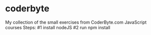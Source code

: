 # coderbyte
My collection of the small exercises from CoderByte.com JavaScript courses
Steps:
#1 install nodeJS
#2 run npm install
